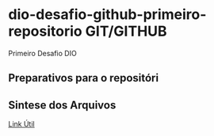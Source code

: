 # dio-desafio-github-primeiro-repositorio GIT/GITHUB  
Primeiro Desafio DIO
## Preparativos para o repositóri  
## Sintese dos  Arquivos
[Link Útil](https://www.markdownguide.org/basic-syntax)
